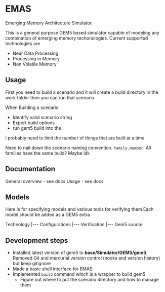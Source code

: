 # EMAS 
Emerging Memory Architecture Simulator. 

This is a general purpose GEM5 based simulator capable of modeling any combination of emerging memory techonologies. Current supported technologies are 

- Near Data Processing 
- Processing in Memory 
- Non Volatile Memory 

## Usage 

First you need to build a scenario and it will create a build directory in the work folder then you can run that scenario. 

When Building a scenario 
- Identify valid scenario string 
- Export build options 
- run gem5 build into the 

I probably need to limit the number of things that are built at a time 

Need to nail down the scenario naming convention. `family.number`. All families have the same build? Maybe idk 

## Documentation 

General overview - see docs 
Usage - see docs 

## Models 

Here is for specifying models and various tools for verifying them Each model should be added as a GEM5 extra 

Technology 
|--- Configurations 
|--- Verification 
|--- Gem5 source

## Development steps 

- Installed latest version of gem5 to **base/Simulator/GEM5/gem5**. Removed Git and mercurial version control (hooks and version history) but keep gitignore 
- Made a basic shell interface for EMAS 
- Implemented `build` command which is a wrapper to build gem5 
    - Figure out where to put the scenario directory and how to manage them 


